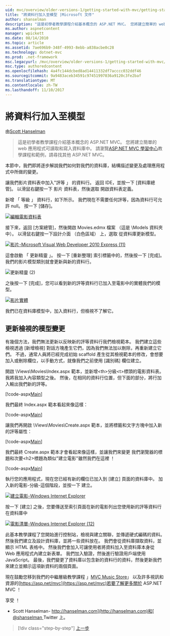 ```yaml
---
uid: mvc/overview/older-versions-1/getting-started-with-mvc/getting-started-with-mvc-part8
title: "將資料行加入至模型 |Microsoft 文件"
author: shanselman
description: "這是初學者教學課程介紹基本概念的 ASP.NET MVC。 您將建立簡單的 web 應用程式可讀取和寫入資料庫中。"
ms.author: aspnetcontent
manager: wpickett
ms.date: 08/14/2010
ms.topic: article
ms.assetid: 7ae696b9-348f-4993-8ebb-a838acbe0c28
ms.technology: dotnet-mvc
ms.prod: .net-framework
msc.legacyurl: /mvc/overview/older-versions-1/getting-started-with-mvc/getting-started-with-mvc-part8
msc.type: authoredcontent
ms.openlocfilehash: 4a4fc144dcbed8ad14411332df7acccc032ddf46
ms.sourcegitcommit: 9a9483aceb34591c97451997036a9120c3fe2baf
ms.translationtype: MT
ms.contentlocale: zh-TW
ms.lasthandoff: 11/10/2017
---
```

<a name="adding-a-column-to-the-model"></a>將資料行加入至模型
====================
由[Scott Hanselman](https://github.com/shanselman)

> 這是初學者教學課程介紹基本概念的 ASP.NET MVC。 您將建立簡單的 web 應用程式可讀取和寫入資料庫中。 請瀏覽[ASP.NET MVC 學習中心](../../../index.md)教學課程和範例，請尋找其他 ASP.NET MVC。


本節中，我們即將逐步解說我們如何對我們的資料庫，結構描述變更及處理應用程式中所做的變更。

讓我們影片資料表中加入"評等 」 的資料行。 返回 IDE，並按一下 [資料庫總管]。 以滑鼠右鍵按一下 影片 資料表，然後選取 開啟資料表定義。

新增 「 等級 」 資料行，如下所示。 我們現在不需要任何評等，因為資料行可允許 null。 按一下 [儲存]。

[![編輯電影資料表](getting-started-with-mvc-part8/_static/image2.png)](getting-started-with-mvc-part8/_static/image1.png)

接下來，返回 [方案總管]，然後開啟 Movies.edmx 檔案 （這是 \Models 資料夾中）。 以滑鼠右鍵按一下設計介面 （白色區域） 上，選取 從資料庫更新模型。

[![影片-Microsoft Visual Web Developer 2010 Express (11)](getting-started-with-mvc-part8/_static/image4.png)](getting-started-with-mvc-part8/_static/image3.png)

這會啟動 「 更新精靈 」。 按一下 [重新整理] 索引標籤中的，然後按一下 [完成]。 我們的影片模型類別就會更新與新的資料行。

![更新精靈 (2)](getting-started-with-mvc-part8/_static/image5.png)

之後按一下 [完成]，您可以看到新的評等資料行已加入至電影中的實體我們的模型。

[![影片實體](getting-started-with-mvc-part8/_static/image7.png)](getting-started-with-mvc-part8/_static/image6.png)

我們已在資料庫模型中，加入資料行，但檢視不了解它。

## <a name="update-views-with-model-changes"></a>更新檢視的模型變更

有幾個方法，我們無法更新以反映新的評等資料行我們檢視範本。 我們建立這些檢視透過 [新增檢視] 對話方塊產生它們，因為我們無法加以刪除，再重新建立它們。 不過，通常人員將已經完成初始 scaffold 產生從其檢視範本的修改，會想要加入或刪除欄位，以手動方式，就像我們之前使用 [識別碼] 欄位建立。

開啟 \Views\Movies\Index.aspx 範本，並新增&lt;th&gt;分級&lt;t&gt;標頭的電影資料表。 我將我加入內容類型之後。 然後，在相同的資料行位置，但下面的部分，將行加入輸出我們新的評等。

[!code-aspx[Main](getting-started-with-mvc-part8/samples/sample1.aspx)]

我們最終 Index.aspx 範本看起來像這樣：

[!code-aspx[Main](getting-started-with-mvc-part8/samples/sample2.aspx)]

讓我們再開啟 \Views\Movies\Create.aspx 範本，並將標籤和文字方塊中加入新的評等屬性：

[!code-aspx[Main](getting-started-with-mvc-part8/samples/sample3.aspx)]

我們最終 Create.aspx 範本才會看起來像這樣，並讓我們來變更 我們瀏覽器的標題和次要&lt;h2&gt;標題為類似"建立電影"雖然我們在這裡 ！

[!code-aspx[Main](getting-started-with-mvc-part8/samples/sample4.aspx)]

執行您的應用程式，現在您已經有新的欄位已加入到 [建立] 頁面的資料庫中。 加入新的電影-分級-這個階段，並按一下 建立。

[![建立電影-Windows Internet Explorer](getting-started-with-mvc-part8/_static/image9.png)](getting-started-with-mvc-part8/_static/image8.png)

按一下 [建立] 之後，您要傳送至索引頁面在新的電影列出您使用新的評等資料行在資料庫中

[![電影清單-Windows Internet Explorer (12)](getting-started-with-mvc-part8/_static/image11.png)](getting-started-with-mvc-part8/_static/image10.png)

此基本教學課程了您開始進行控制站，檢視與建立關聯，並傳遞硬式編碼的資料。 然後我們建立及設計資料庫，並將一些資料放在。 我們會從資料庫擷取資料，並顯示 HTML 表格中。 然後我們會加入可讓使用者將資料加入至資料庫本身從 Web 應用程式內建立新表單。 我們加入驗證，然後進行驗證用戶端使用 JavaScript。 最後，我們變更了資料庫以包含新的資料行的資料，然後更新我們來建立並顯示這項新資料的兩個頁面。

現在鼓勵您移到我們的中繼層級教學課程 」[MVC Music Store](../../older-versions/mvc-music-store/mvc-music-store-part-1.md)」 以及許多視訊和資源的[https://asp.net/mvc](https://asp.net/mvc)若要了解更多關於 ASP.NET MVC ！

享受 ！

- Scott Hanselman- [http://hanselman.com](http://hanselman.com)和[ @shanselman ](http://twitter.com/shanselman) Twitter 上。

>[!div class="step-by-step"]
[上一步](getting-started-with-mvc-part7.md)
